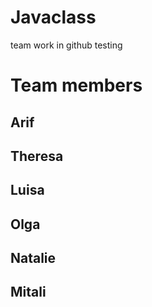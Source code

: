 # Javaclass
team work in github testing 

# Team members 

## Arif
## Theresa
## Luisa
## Olga
## Natalie
## Mitali
